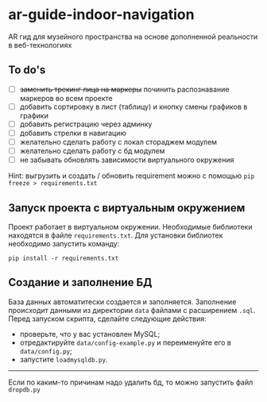 # ar-guide-indoor-navigation

AR гид для музейного пространства на основе дополненной реальности в веб-технологиях

## To do's

- [ ] ~~заменить трекинг лица на маркеры~~ починить распознавание маркеров во всем проекте
- [ ] добавить сортировку в лист (таблицу) и кнопку смены графиков в графики
- [ ] добавить регистрацию через админку
- [ ] добавить стрелки в навигацию
- [ ] желательно сделать работу с локал стораджем модулем
- [ ] желательно сделать работу с бд модулем
- [ ] не забывать обновлять зависимости виртуального окружения 

Hint: выгрузить и создать / обновить requirement можно с помощью `pip freeze > requirements.txt`

## Запуск проекта с виртуальным окружением
Проект работает в виртуальном окружении. Необходимые библиотеки находятся в файле `requirements.txt`. Для установки библиотек необходимо запустить команду:
```
pip install -r requirements.txt
```


## Создание и заполнение БД
База данных автоматитески создается и заполняется. Заполнение происходит данными из директории `data` файлами с расширением `.sql`. Перед запуском скрипта, сделайте следующие действия:
- проверьте, что у вас установлен MySQL;
- отредактируйте `data/config-example.py` и переименуйте его в `data/config.py`;
- запустите `loadmysqldb.py`.
---
Если по каким-то причинам надо удалить бд, то можно запустить файл `dropdb.py`